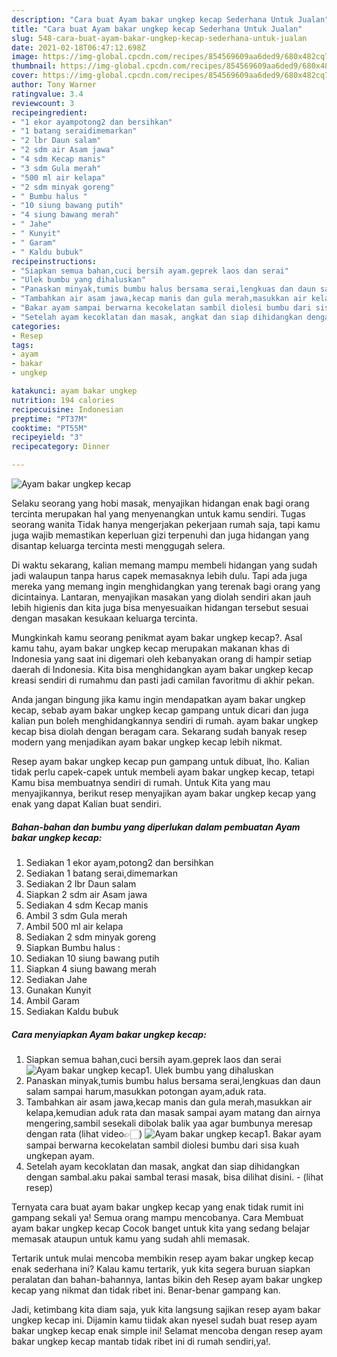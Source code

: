 ```yaml
---
description: "Cara buat Ayam bakar ungkep kecap Sederhana Untuk Jualan"
title: "Cara buat Ayam bakar ungkep kecap Sederhana Untuk Jualan"
slug: 548-cara-buat-ayam-bakar-ungkep-kecap-sederhana-untuk-jualan
date: 2021-02-18T06:47:12.698Z
image: https://img-global.cpcdn.com/recipes/854569609aa6ded9/680x482cq70/ayam-bakar-ungkep-kecap-foto-resep-utama.jpg
thumbnail: https://img-global.cpcdn.com/recipes/854569609aa6ded9/680x482cq70/ayam-bakar-ungkep-kecap-foto-resep-utama.jpg
cover: https://img-global.cpcdn.com/recipes/854569609aa6ded9/680x482cq70/ayam-bakar-ungkep-kecap-foto-resep-utama.jpg
author: Tony Warner
ratingvalue: 3.4
reviewcount: 3
recipeingredient:
- "1 ekor ayampotong2 dan bersihkan"
- "1 batang seraidimemarkan"
- "2 lbr Daun salam"
- "2 sdm air Asam jawa"
- "4 sdm Kecap manis"
- "3 sdm Gula merah"
- "500 ml air kelapa"
- "2 sdm minyak goreng"
- " Bumbu halus "
- "10 siung bawang putih"
- "4 siung bawang merah"
- " Jahe"
- " Kunyit"
- " Garam"
- " Kaldu bubuk"
recipeinstructions:
- "Siapkan semua bahan,cuci bersih ayam.geprek laos dan serai"
- "Ulek bumbu yang dihaluskan"
- "Panaskan minyak,tumis bumbu halus bersama serai,lengkuas dan daun salam sampai harum,masukkan potongan ayam,aduk rata."
- "Tambahkan air asam jawa,kecap manis dan gula merah,masukkan air kelapa,kemudian aduk rata dan masak sampai ayam matang dan airnya mengering,sambil sesekali dibolak balik yaa agar bumbunya meresap dengan rata (lihat video👉🏻)"
- "Bakar ayam sampai berwarna kecokelatan sambil diolesi bumbu dari sisa kuah ungkepan ayam."
- "Setelah ayam kecoklatan dan masak, angkat dan siap dihidangkan dengan sambal.aku pakai sambal terasi masak, bisa dilihat disini.           (lihat resep)"
categories:
- Resep
tags:
- ayam
- bakar
- ungkep

katakunci: ayam bakar ungkep 
nutrition: 194 calories
recipecuisine: Indonesian
preptime: "PT37M"
cooktime: "PT55M"
recipeyield: "3"
recipecategory: Dinner

---
```



![Ayam bakar ungkep kecap](https://img-global.cpcdn.com/recipes/854569609aa6ded9/680x482cq70/ayam-bakar-ungkep-kecap-foto-resep-utama.jpg)

Selaku seorang yang hobi masak, menyajikan hidangan enak bagi orang tercinta merupakan hal yang menyenangkan untuk kamu sendiri. Tugas seorang  wanita Tidak hanya mengerjakan pekerjaan rumah saja, tapi kamu juga wajib memastikan keperluan gizi terpenuhi dan juga hidangan yang disantap keluarga tercinta mesti menggugah selera.

Di waktu  sekarang, kalian memang mampu membeli hidangan yang sudah jadi walaupun tanpa harus capek memasaknya lebih dulu. Tapi ada juga mereka yang memang ingin menghidangkan yang terenak bagi orang yang dicintainya. Lantaran, menyajikan masakan yang diolah sendiri akan jauh lebih higienis dan kita juga bisa menyesuaikan hidangan tersebut sesuai dengan masakan kesukaan keluarga tercinta. 



Mungkinkah kamu seorang penikmat ayam bakar ungkep kecap?. Asal kamu tahu, ayam bakar ungkep kecap merupakan makanan khas di Indonesia yang saat ini digemari oleh kebanyakan orang di hampir setiap daerah di Indonesia. Kita bisa menghidangkan ayam bakar ungkep kecap kreasi sendiri di rumahmu dan pasti jadi camilan favoritmu di akhir pekan.

Anda jangan bingung jika kamu ingin mendapatkan ayam bakar ungkep kecap, sebab ayam bakar ungkep kecap gampang untuk dicari dan juga kalian pun boleh menghidangkannya sendiri di rumah. ayam bakar ungkep kecap bisa diolah dengan beragam cara. Sekarang sudah banyak resep modern yang menjadikan ayam bakar ungkep kecap lebih nikmat.

Resep ayam bakar ungkep kecap pun gampang untuk dibuat, lho. Kalian tidak perlu capek-capek untuk membeli ayam bakar ungkep kecap, tetapi Kamu bisa membuatnya sendiri di rumah. Untuk Kita yang mau menyajikannya, berikut resep menyajikan ayam bakar ungkep kecap yang enak yang dapat Kalian buat sendiri.

<!--inarticleads1-->

##### Bahan-bahan dan bumbu yang diperlukan dalam pembuatan Ayam bakar ungkep kecap:

1. Sediakan 1 ekor ayam,potong2 dan bersihkan
1. Sediakan 1 batang serai,dimemarkan
1. Sediakan 2 lbr Daun salam
1. Siapkan 2 sdm air Asam jawa
1. Sediakan 4 sdm Kecap manis
1. Ambil 3 sdm Gula merah
1. Ambil 500 ml air kelapa
1. Sediakan 2 sdm minyak goreng
1. Siapkan  Bumbu halus :
1. Sediakan 10 siung bawang putih
1. Siapkan 4 siung bawang merah
1. Sediakan  Jahe
1. Gunakan  Kunyit
1. Ambil  Garam
1. Sediakan  Kaldu bubuk




<!--inarticleads2-->

##### Cara menyiapkan Ayam bakar ungkep kecap:

1. Siapkan semua bahan,cuci bersih ayam.geprek laos dan serai
<img src="https://img-global.cpcdn.com/steps/afe72fb212db5aa2/160x128cq70/ayam-bakar-ungkep-kecap-langkah-memasak-1-foto.jpg" alt="Ayam bakar ungkep kecap">1. Ulek bumbu yang dihaluskan
1. Panaskan minyak,tumis bumbu halus bersama serai,lengkuas dan daun salam sampai harum,masukkan potongan ayam,aduk rata.
1. Tambahkan air asam jawa,kecap manis dan gula merah,masukkan air kelapa,kemudian aduk rata dan masak sampai ayam matang dan airnya mengering,sambil sesekali dibolak balik yaa agar bumbunya meresap dengan rata (lihat video👉🏻)
<img src="//assets-global.cpcdn.com/assets/icons/button_play-2c75c40dde080a61004c1f40b05d8f140eaff45d7e9e6481dc71c63d2e7c4909.png" alt="Ayam bakar ungkep kecap">1. Bakar ayam sampai berwarna kecokelatan sambil diolesi bumbu dari sisa kuah ungkepan ayam.
1. Setelah ayam kecoklatan dan masak, angkat dan siap dihidangkan dengan sambal.aku pakai sambal terasi masak, bisa dilihat disini. -           (lihat resep)




Ternyata cara buat ayam bakar ungkep kecap yang enak tidak rumit ini gampang sekali ya! Semua orang mampu mencobanya. Cara Membuat ayam bakar ungkep kecap Cocok banget untuk kita yang sedang belajar memasak ataupun untuk kamu yang sudah ahli memasak.

Tertarik untuk mulai mencoba membikin resep ayam bakar ungkep kecap enak sederhana ini? Kalau kamu tertarik, yuk kita segera buruan siapkan peralatan dan bahan-bahannya, lantas bikin deh Resep ayam bakar ungkep kecap yang nikmat dan tidak ribet ini. Benar-benar gampang kan. 

Jadi, ketimbang kita diam saja, yuk kita langsung sajikan resep ayam bakar ungkep kecap ini. Dijamin kamu tiidak akan nyesel sudah buat resep ayam bakar ungkep kecap enak simple ini! Selamat mencoba dengan resep ayam bakar ungkep kecap mantab tidak ribet ini di rumah sendiri,ya!.

